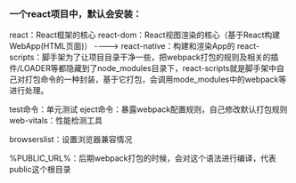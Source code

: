 ### 一个react项目中，默认会安装：
react：React框架的核心
react-dom：React视图渲染的核心（基于React构建WebApp(HTML页面)）
----> react-native：构建和渲染App的
react-scripts：脚手架为了让项目目录干净一些，把webpack打包的规则及相关的插件/LOADER等都隐藏到了node_modules目录下，react-scripts就是脚手架中自己对打包命令的一种封装，基于它打包，会调用mode_modules中的webpack等进行处理。

test命令：单元测试
eject命令：暴露webpack配置规则，自己修改默认打包规则
web-vitals：性能检测工具

browserslist：设置浏览器兼容情况

%PUBLIC_URL%：后期webpack打包的时候，会对这个语法进行编译，代表public这个根目录